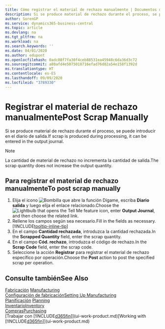 ```yaml
---
title: Cómo registrar el material de rechazo manualmente | Documentos de Microsoft
description: Si se produce material de rechazo durante el proceso, se puede introducir en el diario de salida. Observe que la cantidad de material de rechazo no incrementa la cantidad de salida.
author: SorenGP
ms.service: dynamics365-business-central
ms.topic: article
ms.devlang: na
ms.tgt_pltfrm: na
ms.workload: na
ms.search.keywords: ''
ms.date: 04/01/2020
ms.author: edupont
ms.openlocfilehash: 0adc08f7fa30f4ceb88531ea45948c6da36d3c72
ms.sourcegitcommit: a80afd4e5075018716efad76d82a54e158f1392d
ms.translationtype: HT
ms.contentlocale: es-ES
ms.lasthandoff: 09/09/2020
ms.locfileid: "3789330"
---
```

# <a name="post-scrap-manually"></a><span data-ttu-id="e12ac-104">Registrar el material de rechazo manualmente</span><span class="sxs-lookup"><span data-stu-id="e12ac-104">Post Scrap Manually</span></span>
<span data-ttu-id="e12ac-105">Si se produce material de rechazo durante el proceso, se puede introducir en el diario de salida.</span><span class="sxs-lookup"><span data-stu-id="e12ac-105">If scrap is produced during processing, it can be entered in the output journal.</span></span> 

> [!NOTE]
> <span data-ttu-id="e12ac-106">La cantidad de material de rechazo no incrementa la cantidad de salida.</span><span class="sxs-lookup"><span data-stu-id="e12ac-106">The scrap quantity does not increase the output quantity.</span></span>  

## <a name="to-post-scrap-manually"></a><span data-ttu-id="e12ac-107">Para registrar el material de rechazo manualmente</span><span class="sxs-lookup"><span data-stu-id="e12ac-107">To post scrap manually</span></span>  
1. <span data-ttu-id="e12ac-108">Elija el icono ![Bombilla que abre la función Dígame](media/ui-search/search_small.png "Dígame qué desea hacer"), escriba **Diario salida** y luego elija el enlace relacionado.</span><span class="sxs-lookup"><span data-stu-id="e12ac-108">Choose the ![Lightbulb that opens the Tell Me feature](media/ui-search/search_small.png "Tell me what you want to do") icon, enter **Output Journal**, and then choose the related link.</span></span>  
2. <span data-ttu-id="e12ac-109">Rellene los campos según sea necesario.</span><span class="sxs-lookup"><span data-stu-id="e12ac-109">Fill in the fields as necessary.</span></span> [!INCLUDE[tooltip-inline-tip](includes/tooltip-inline-tip_md.md)]  
3. <span data-ttu-id="e12ac-110">En el campo **Cantidad rechazada**, introduzca la cantidad rechazada.</span><span class="sxs-lookup"><span data-stu-id="e12ac-110">In the **Scrapped Quantity** field, enter the scrap quantity.</span></span>  
4. <span data-ttu-id="e12ac-111">En el campo **Cód. rechazo**, introduzca el código de rechazo.</span><span class="sxs-lookup"><span data-stu-id="e12ac-111">In the **Scrap Code** field, enter the scrap code.</span></span>  
5. <span data-ttu-id="e12ac-112">Seleccione la acción **Registrar** para registrar el material de rechazo específico por operación.</span><span class="sxs-lookup"><span data-stu-id="e12ac-112">Choose the **Post** action to post the specified scrap per operation.</span></span>  

## <a name="see-also"></a><span data-ttu-id="e12ac-113">Consulte también</span><span class="sxs-lookup"><span data-stu-id="e12ac-113">See Also</span></span>  
<span data-ttu-id="e12ac-114">[Fabricación](production-manage-manufacturing.md)  </span><span class="sxs-lookup"><span data-stu-id="e12ac-114">[Manufacturing](production-manage-manufacturing.md)  </span></span>  
[<span data-ttu-id="e12ac-115">Configuración de fabricación</span><span class="sxs-lookup"><span data-stu-id="e12ac-115">Setting Up Manufacturing</span></span>](production-configure-production-processes.md)  
<span data-ttu-id="e12ac-116">[Planificación](production-planning.md)    </span><span class="sxs-lookup"><span data-stu-id="e12ac-116">[Planning](production-planning.md)    </span></span>  
[<span data-ttu-id="e12ac-117">Inventario</span><span class="sxs-lookup"><span data-stu-id="e12ac-117">Inventory</span></span>](inventory-manage-inventory.md)  
[<span data-ttu-id="e12ac-118">Compras</span><span class="sxs-lookup"><span data-stu-id="e12ac-118">Purchasing</span></span>](purchasing-manage-purchasing.md)  
<span data-ttu-id="e12ac-119">[Trabajar con [!INCLUDE[d365fin](includes/d365fin_md.md)]](ui-work-product.md)</span><span class="sxs-lookup"><span data-stu-id="e12ac-119">[Working with [!INCLUDE[d365fin](includes/d365fin_md.md)]](ui-work-product.md)</span></span>
